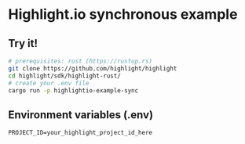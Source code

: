 # Highlight.io synchronous example

## Try it!
```bash
# prerequisites: rust (https://rustup.rs)
git clone https://github.com/highlight/highlight
cd highlight/sdk/highlight-rust/
# create your .env file
cargo run -p highlightio-example-sync
```

## Environment variables (.env)
```env
PROJECT_ID=your_highlight_project_id_here
```